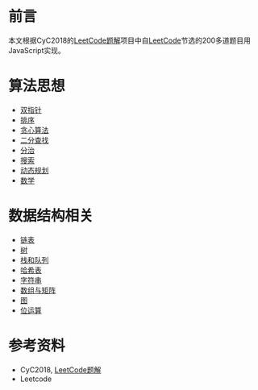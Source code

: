 # 前言
本文根据CyC2018的[LeetCode题解](https://github.com/CyC2018/CS-Notes/blob/master/notes/Leetcode%20%E9%A2%98%E8%A7%A3%20-%20%E7%9B%AE%E5%BD%95.md)项目中自[LeetCode](https://leetcode-cn.com/)节选的200多道题目用JavaScript实现。

# 算法思想
* [双指针](DoublePointer/DoublePointer.md)
* [排序](Sorting/Sorting.md)
* [贪心算法](GreedyAlgorithm/GreedyAlgorithm.md)
* [二分查找]()
* [分治]()
* [搜索]()
* [动态规划]()
* [数学]()

# 数据结构相关
* [链表]()
* [树]()
* [栈和队列]()
* [哈希表]()
* [字符串]()
* [数组与矩阵]()
* [图]()
* [位运算]()

# 参考资料
* CyC2018, [LeetCode题解](https://github.com/CyC2018/CS-Notes/blob/master/notes/Leetcode%20%E9%A2%98%E8%A7%A3%20-%20%E7%9B%AE%E5%BD%95.md)
* Leetcode
